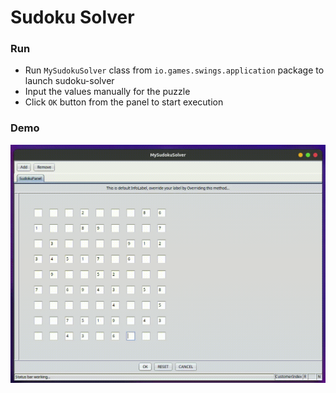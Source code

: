# Sudoku Solver

### Run 
- Run `MySudokuSolver` class from `io.games.swings.application` package to launch sudoku-solver
- Input the values manually for the puzzle
- Click `OK` button from the panel to start execution

### Demo

![sudoku-solver.gif](sudoku-solver.gif)